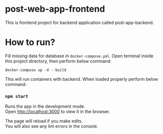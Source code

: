 # post-web-app-frontend

This is frontend project for backend application called post-app-backend.

# How to run?

Fill missing data for database in `docker-compose.yml`.
Open terminal inside this project directory, then perform below command:
```
docker-compose up -d --build
```
This will run containers with backend. When loaded properly perform below command:

### `npm start`

Runs the app in the development mode.\
Open [http://localhost:3000](http://localhost:3000) to view it in the browser.

The page will reload if you make edits.\
You will also see any lint errors in the console.